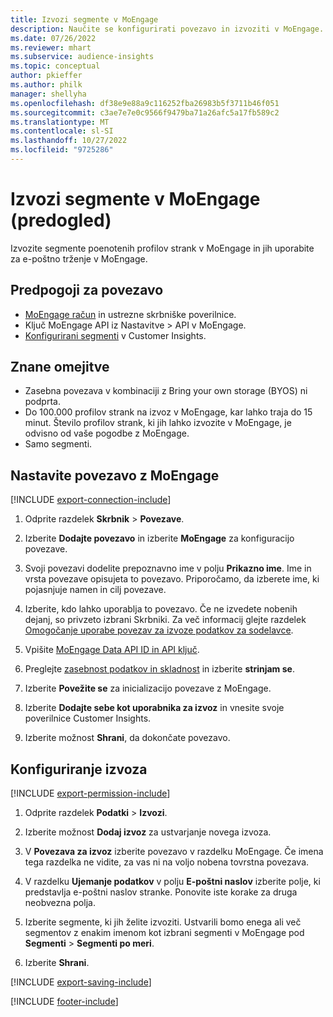 ```yaml
---
title: Izvozi segmente v MoEngage
description: Naučite se konfigurirati povezavo in izvoziti v MoEngage.
ms.date: 07/26/2022
ms.reviewer: mhart
ms.subservice: audience-insights
ms.topic: conceptual
author: pkieffer
ms.author: philk
manager: shellyha
ms.openlocfilehash: df38e9e88a9c116252fba26983b5f3711b46f051
ms.sourcegitcommit: c3ae7e7e0c9566f9479ba71a26afc5a17fb589c2
ms.translationtype: MT
ms.contentlocale: sl-SI
ms.lasthandoff: 10/27/2022
ms.locfileid: "9725286"
---
```

# <a name="export-segments-to-moengage-preview"></a>Izvozi segmente v MoEngage (predogled)

Izvozite segmente poenotenih profilov strank v MoEngage in jih uporabite za e-poštno trženje v MoEngage.

## <a name="prerequisites-for-a-connection"></a>Predpogoji za povezavo

- [MoEngage račun](https://www.moengage.com/) in ustrezne skrbniške poverilnice.
- Ključ MoEngage API iz Nastavitve > API v MoEngage.
- [Konfigurirani segmenti](segments.md) v Customer Insights.

## <a name="known-limitations"></a>Znane omejitve

- Zasebna povezava v kombinaciji z Bring your own storage (BYOS) ni podprta.
- Do 100.000 profilov strank na izvoz v MoEngage, kar lahko traja do 15 minut. Število profilov strank, ki jih lahko izvozite v MoEngage, je odvisno od vaše pogodbe z MoEngage.
- Samo segmenti.

## <a name="set-up-connection-to-moengage"></a>Nastavite povezavo z MoEngage

[!INCLUDE [export-connection-include](includes/export-connection-admn.md)]

1. Odprite razdelek **Skrbnik** > **Povezave**.

1. Izberite **Dodajte povezavo** in izberite **MoEngage** za konfiguracijo povezave.

1. Svoji povezavi dodelite prepoznavno ime v polju **Prikazno ime**. Ime in vrsta povezave opisujeta to povezavo. Priporočamo, da izberete ime, ki pojasnjuje namen in cilj povezave.

1. Izberite, kdo lahko uporablja to povezavo. Če ne izvedete nobenih dejanj, so privzeto izbrani Skrbniki. Za več informacij glejte razdelek [Omogočanje uporabe povezav za izvoze podatkov za sodelavce](connections.md#allow-contributors-to-use-a-connection-for-exports).

1. Vpišite [MoEngage Data API ID in API ključ](https://developers.moengage.com/hc/articles/4404674776724-Overview#:~:text=Navigate%20to%20Settings%20%3E%20APIs%20%3E%20DATA,ID%20Password%20%2D%20DATA%20API%20KEY).

1. Preglejte [zasebnost podatkov in skladnost](connections.md#data-privacy-and-compliance) in izberite **strinjam se**.

1. Izberite **Povežite se** za inicializacijo povezave z MoEngage.

1. Izberite **Dodajte sebe kot uporabnika za izvoz** in vnesite svoje poverilnice Customer Insights.

1. Izberite možnost **Shrani**, da dokončate povezavo.

## <a name="configure-an-export"></a>Konfiguriranje izvoza

[!INCLUDE [export-permission-include](includes/export-permission.md)]

1. Odprite razdelek **Podatki** > **Izvozi**.

1. Izberite možnost **Dodaj izvoz** za ustvarjanje novega izvoza.

1. V **Povezava za izvoz** izberite povezavo v razdelku MoEngage. Če imena tega razdelka ne vidite, za vas ni na voljo nobena tovrstna povezava.

1. V razdelku **Ujemanje podatkov** v polju **E-poštni naslov** izberite polje, ki predstavlja e-poštni naslov stranke. Ponovite iste korake za druga neobvezna polja.

1. Izberite segmente, ki jih želite izvoziti. Ustvarili bomo enega ali več segmentov z enakim imenom kot izbrani segmenti v MoEngage pod **Segmenti** > **Segmenti po meri**.

1. Izberite **Shrani**.

[!INCLUDE [export-saving-include](includes/export-saving.md)]

[!INCLUDE [footer-include](includes/footer-banner.md)]
